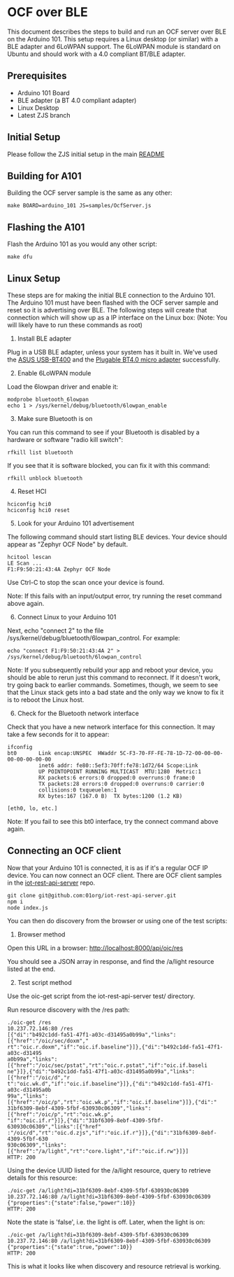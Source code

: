 # OCF over BLE
This document describes the steps to build and run an OCF server over BLE on
the Arduino 101. This setup requires a Linux desktop (or similar) with a BLE
adapter and 6LoWPAN support. The 6LoWPAN module is standard on Ubuntu and
should work with a 4.0 compliant BT/BLE adapter.

## Prerequisites
* Arduino 101 Board
* BLE adapter (a BT 4.0 compliant adapter)
* Linux Desktop
* Latest ZJS branch

## Initial Setup
Please follow the ZJS initial setup in the main [README](../README.md)

## Building for A101
Building the OCF server sample is the same as any other:
```
make BOARD=arduino_101 JS=samples/OcfServer.js
```

## Flashing the A101
Flash the Arduino 101 as you would any other script:
```
make dfu
```

## Linux Setup
These steps are for making the initial BLE connection to the Arduino 101. The
Arduino 101 must have been flashed with the OCF server sample and reset so it
is advertising over BLE. The following steps will create that connection which
will show up as a IP interface on the Linux box:
(Note: You will likely have to run these commands as root)

1. Install BLE adapter

  Plug in a USB BLE adapter, unless your system has it built in. We've used the
  [ASUS USB-BT400](http://a.co/0ZlqU5C) and the
  [Plugable BT4.0 micro adapter](http://a.co/diQXq2S) successfully.

2. Enable 6LoWPAN module

  Load the 6lowpan driver and enable it:

  ```
  modprobe bluetooth_6lowpan
  echo 1 > /sys/kernel/debug/bluetooth/6lowpan_enable
  ```

3. Make sure Bluetooth is on

  You can run this command to see if your Bluetooth is disabled by a hardware
  or software "radio kill switch":

  ```
  rfkill list bluetooth
  ```

  If you see that it is software blocked, you can fix it with this command:

  ```
  rfkill unblock bluetooth
  ```

4. Reset HCI

  ```
  hciconfig hci0
  hciconfig hci0 reset
  ```

5. Look for your Arduino 101 advertisement

  The following command should start listing BLE devices. Your device should
  appear as "Zephyr OCF Node" by default.

  ```
  hcitool lescan
  LE Scan ...
  F1:F9:50:21:43:4A Zephyr OCF Node
  ```

  Use Ctrl-C to stop the scan once your device is found.

  Note: If this fails with an input/output error, try running the reset command
  above again.

6. Connect Linux to your Arduino 101

  Next, echo "connect <device id> 2" to the file
  /sys/kernel/debug/bluetooth/6lowpan_control. For example:

  ```
  echo "connect F1:F9:50:21:43:4A 2" > /sys/kernel/debug/bluetooth/6lowpan_control
  ```

  Note: If you subsequently rebuild your app and reboot your device, you should
  be able to rerun just this command to reconnect. If it doesn't work, try going
  back to earlier commands. Sometimes, though, we seem to see that the Linux
  stack gets into a bad state and the only way we know to fix it is to reboot
  the Linux host.

6. Check for the Bluetooth network interface

  Check that you have a new network interface for this connection. It may take
  a few seconds for it to appear:

  ```
  ifconfig
  bt0       Link encap:UNSPEC  HWaddr 5C-F3-70-FF-FE-78-1D-72-00-00-00-00-00-00-00-00
            inet6 addr: fe80::5ef3:70ff:fe78:1d72/64 Scope:Link
            UP POINTOPOINT RUNNING MULTICAST  MTU:1280  Metric:1
            RX packets:6 errors:0 dropped:0 overruns:0 frame:0
            TX packets:28 errors:0 dropped:0 overruns:0 carrier:0
            collisions:0 txqueuelen:1
            RX bytes:167 (167.0 B)  TX bytes:1200 (1.2 KB)

  [eth0, lo, etc.]
  ```

  Note: If you fail to see this bt0 interface, try the connect command above
  again.

## Connecting an OCF client
Now that your Arduino 101 is connected, it is as if it's a regular OCF IP
device. You can now connect an OCF client. There are OCF client samples in the
[iot-rest-api-server](https://github.com/01org/iot-rest-api-server) repo.
```
git clone git@github.com:01org/iot-rest-api-server.git
npm i
node index.js
```

You can then do discovery from the browser or using one of the test scripts:

1. Browser method

  Open this URL in a browser: [http://localhost:8000/api/oic/res](http://localhost:8000/api/oic/res)

  You should see a JSON array in response, and find the /a/light resource listed
  at the end.

2. Test script method

  Use the oic-get script from the iot-rest-api-server test/ directory.

  Run resource discovery with the /res path:

  ```
  ./oic-get /res
  10.237.72.146:80 /res
  [{"di":"b492c1dd-fa51-47f1-a03c-d31495a0b99a","links":[{"href":"/oic/sec/doxm","
  rt":"oic.r.doxm","if":"oic.if.baseline"}]},{"di":"b492c1dd-fa51-47f1-a03c-d31495
  a0b99a","links":[{"href":"/oic/sec/pstat","rt":"oic.r.pstat","if":"oic.if.baseli
  ne"}]},{"di":"b492c1dd-fa51-47f1-a03c-d31495a0b99a","links":[{"href":"/oic/d","r
  t":"oic.wk.d","if":"oic.if.baseline"}]},{"di":"b492c1dd-fa51-47f1-a03c-d31495a0b
  99a","links":[{"href":"/oic/p","rt":"oic.wk.p","if":"oic.if.baseline"}]},{"di":"
  31bf6309-8ebf-4309-5fbf-630930c06309","links":[{"href":"/oic/p","rt":"oic.wk.p",
  "if":"oic.if.r"}]},{"di":"31bf6309-8ebf-4309-5fbf-630930c06309","links":[{"href"
  :"/oic/d","rt":"oic.d.zjs","if":"oic.if.r"}]},{"di":"31bf6309-8ebf-4309-5fbf-630
  930c06309","links":[{"href":"/a/light","rt":"core.light","if":"oic.if.rw"}]}]
  HTTP: 200
  ```

  Using the device UUID listed for the /a/light resource, query to retrieve
  details for this resource:

  ```
  ./oic-get /a/light?di=31bf6309-8ebf-4309-5fbf-630930c06309
  10.237.72.146:80 /a/light?di=31bf6309-8ebf-4309-5fbf-630930c06309
  {"properties":{"state":false,"power":10}}
  HTTP: 200
  ```

  Note the state is 'false', i.e. the light is off. Later, when the light is on:

  ```
  ./oic-get /a/light?di=31bf6309-8ebf-4309-5fbf-630930c06309
  10.237.72.146:80 /a/light?di=31bf6309-8ebf-4309-5fbf-630930c06309
  {"properties":{"state":true,"power":10}}
  HTTP: 200
  ```

  This is what it looks like when discovery and resource retrieval is working.
